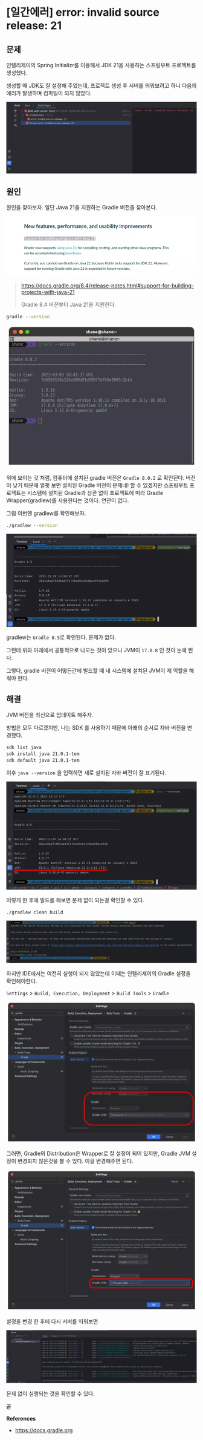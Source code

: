 # [일간에러] error: invalid source release: 21

## 문제

인텔리제이의 Spring Initializr를 이용해서 JDK 21을 사용하는 스프링부트 프로젝트를 생성했다.

생성할 때 JDK도 잘 설정해 주었는데, 프로젝트 생성 후 서버를 띄워보려고 하니 다음의 에러가 발생하며 컴파일이 되지 않았다.

![1](https://raw.githubusercontent.com/ShanePark/mdblog/main/devlife/todayError/20240112.assets/1.webp)

## 원인

원인을 찾아보자. 일단 Java 21을 지원하는 Gradle 버전을 찾아본다.

![4](https://raw.githubusercontent.com/ShanePark/mdblog/main/devlife/todayError/20240112.assets/4.webp)

> https://docs.gradle.org/8.4/release-notes.html#support-for-building-projects-with-java-21
>
> Gradle 8.4 버전부터 Java 21을 지원한다.

```bash
gradle --version
```

![2](https://raw.githubusercontent.com/ShanePark/mdblog/main/devlife/todayError/20240112.assets/2.webp)

위에 보이는 것 처럼, 컴퓨터에 설치된 gradle 버전은 `Gradle 8.0.2` 로 확인된다. 버전이 낮기 때문에 얼핏 보면 설치된 Gradle 버전이 문제네! 할 수 있겠지만 스프링부트 프로젝트는 시스템에 설치된 Gradle과 상관 없이 프로젝트에 따라 Gradle Wrapper(gradlew)를 사용한다는 것이다. 연관이 없다.

그럼 이번엔 gradlew를 확인해보자.

```bash
./gradlew --version
```

![3](https://raw.githubusercontent.com/ShanePark/mdblog/main/devlife/todayError/20240112.assets/3.webp)

gradlew는 `Gradle 8.5`로 확인된다. 문제가 없다.

그런데 위와 아래에서 공통적으로 나오는 것이 있으니 JVM이 `17.0.8` 인 것이 눈에 띈다.

그렇다, gradle 버전이 어떻든간에 빌드할 때 내 시스템에 설치된 JVM이 제 역할을 해줘야 한다.  

## 해결

JVM 버전을 최신으로 업데이트 해주자.

방법은 모두 다르겠지만, 나는 SDK 를 사용하기 때문에 아래의 순서로 자바 버전을 변경했다.

```bash
sdk list java
sdk install java 21.0.1-tem
sdk default java 21.0.1-tem
```

이후 `java --version` 을 입력하면 새로 설치된 자바 버전이 잘 표기된다.

![5](https://raw.githubusercontent.com/ShanePark/mdblog/main/devlife/todayError/20240112.assets/5.webp)

이렇게 한 후에 빌드를 해보면 문제 없이 되는걸 확인할 수 있다.

```bash
./gradlew clean build
```

![6](https://raw.githubusercontent.com/ShanePark/mdblog/main/devlife/todayError/20240112.assets/6.webp)

하지만 IDE에서는 여전히 실행이 되지 않았는데 이때는 인텔리제이의 Gradle 설정을 확인해야한다.

`Settings` > `Build, Execution, Deployment` > `Build Tools` > `Gradle`

![7](https://raw.githubusercontent.com/ShanePark/mdblog/main/devlife/todayError/20240112.assets/7.webp)

그러면, Gradle의 Distribution은 Wrapper로 잘 설정이 되어 있지만, Gradle JVM 설정이 변경되지 않은것을 볼 수 있다. 이걸 변경해주면 된다.

![8](https://raw.githubusercontent.com/ShanePark/mdblog/main/devlife/todayError/20240112.assets/8.webp)

설정을 변경 한 후에 다시 서버를 띄워보면

![9](https://raw.githubusercontent.com/ShanePark/mdblog/main/devlife/todayError/20240112.assets/9.webp)

문제 없이 실행되는 것을 확인할 수 있다.

끝

**References**

- https://docs.gradle.org